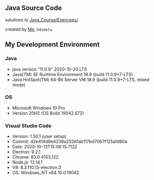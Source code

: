 ## Java Source Code

solutions to [Java_Course/Exercises/](https://github.com/huzhengatUCSD/Java_Course/tree/master/Exercises).

created by [Me](https://github.com/b4imetu), `b4imetu`.

## My Development Environment

### Java

- java version "11.0.9" 2020-10-20 LTS
- Java(TM) SE Runtime Environment 18.9 (build 11.0.9+7-LTS)
- Java HotSpot(TM) 64-Bit Server VM 18.9 (build 11.0.9+7-LTS, mixed mode)

### OS

- Microsoft Windows 10 Pro
- Version 20H2 (OS Build 19042.572)

### Visual Studio Code

- Version: 1.50.1 (user setup)
- Commit: d2e414d9e4239a252d1ab117bd7067f125afd80a
- Date: 2020-10-13T15:06:15.712Z
- Electron: 9.2.1
- Chrome: 83.0.4103.122
- Node.js: 12.14.1
- V8: 8.3.110.13-electron.0
- OS: Windows_NT x64 10.0.19042